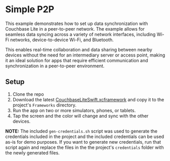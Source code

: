 # Simple P2P

This example demonstrates how to set up data synchronization with Couchbase Lite in a peer-to-peer network. The example allows for seamless data syncing across a variety of network interfaces, including Wi-Fi networks, device-to-device Wi-Fi, and Bluetooth.

This enables real-time collaboration and data sharing between nearby devices without the need for an intermediary server or access point, making it an ideal solution for apps that require efficient communication and synchronization in a peer-to-peer environment.

## Setup
1. Clone the repo
2. Download the latest [CouchbaseLiteSwift.xcframework](https://www.couchbase.com/downloads/?family=couchbase-lite) and copy it to the project's `Frameworks` directory.
3. Run the app on two or more simulators, phones, or tablets.
4. Tap the screen and the color will change and sync with the other devices.

**NOTE:** The included `gen-credentials.sh` script was used to generate the credentials included in the project and the included credentials can be used as-is for demo purposes. If you want to generate new credentials, run that script again and replace the files in the the project's `credentials` folder with the newly generated files.
